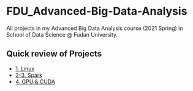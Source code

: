 # FDU_Advanced-Big-Data-Analysis

All projects in my Advanced Big Data Analysis course (2021 Spring) in School of Data Science @ Fudan University.

## Quick review of Projects

- [1. Linux](https://github.com/ZhanWang071/FDU_Advanced-Big-Data-Analysis/blob/main/project1_linux)
- [2-3. Spark](https://github.com/ZhanWang071/FDU_Advanced-Big-Data-Analysis/tree/main/project2-3_spark)
- [4. GPU & CUDA](https://github.com/ZhanWang071/FDU_Advanced-Big-Data-Analysis/tree/main/project4_gpu)
